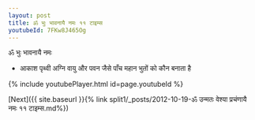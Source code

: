 ```yaml
---
layout: post
title: ॐ भुः भावनायै नमः ११ टाइम्स
youtubeId: 7FKw8J465Og
---
```

 
 
 ॐ भुः भावनायै नमः  
 
 -  आकाश पृथ्वी अग्नि वायु और पवन जैसे पाँच महान भुतों को कौन बनाता है 
 
  
 
  
 
 
 
 
 
 


{% include youtubePlayer.html id=page.youtubeId %}
 
[Next]({{ site.baseurl }}{% link  split1/_posts/2012-10-19-ॐ उन्मतः वेश्या प्रचंणायै नमः ११ टाइम्स.md%})
 
